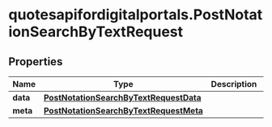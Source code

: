 # quotesapifordigitalportals.PostNotationSearchByTextRequest

## Properties

Name | Type | Description | Notes
------------ | ------------- | ------------- | -------------
**data** | [**PostNotationSearchByTextRequestData**](PostNotationSearchByTextRequestData.md) |  | 
**meta** | [**PostNotationSearchByTextRequestMeta**](PostNotationSearchByTextRequestMeta.md) |  | [optional] 


